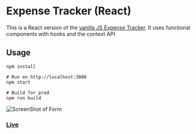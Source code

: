 # Expense Tracker (React)

This is a React version of the [vanilla JS Expense Tracker](https://github.com/MahamudM90/EXPENSE-TRACKER). It uses functional components with hooks and the context API

## Usage
```
npm install

# Run on http://localhost:3000
npm start

# Build for prod
npm run build
```
![ScreenShot of Form](screen/thumbnail.png)


### [Live](https://expense-trackerm90.netlify.app/)
